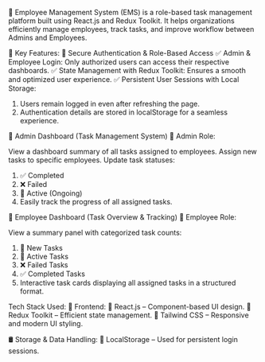 🚀 Employee Management System (EMS) is a role-based task management platform built using React.js and Redux Toolkit. It helps organizations efficiently manage employees, track tasks, and improve workflow between Admins and Employees.

🔹 Key Features:
🔑 Secure Authentication & Role-Based Access
✅ Admin & Employee Login: Only authorized users can access their respective dashboards.
✅ State Management with Redux Toolkit: Ensures a smooth and optimized user experience.
✅ Persistent User Sessions with Local Storage:

1. Users remain logged in even after refreshing the page.
2. Authentication details are stored in localStorage for a seamless experience.

📌 Admin Dashboard (Task Management System)
👤 Admin Role:

View a dashboard summary of all tasks assigned to employees.
Assign new tasks to specific employees.
Update task statuses:
1. ✅ Completed
2. ❌ Failed
3. 🔄 Active (Ongoing)
4. Easily track the progress of all assigned tasks.

📌 Employee Dashboard (Task Overview & Tracking)
👤 Employee Role:

View a summary panel with categorized task counts:
1. 📌 New Tasks
2. 🚧 Active Tasks
3. ❌ Failed Tasks
4. ✅ Completed Tasks
5. Interactive task cards displaying all assigned tasks in a structured format.

Tech Stack Used: 🚀 Frontend:
🔹 React.js – Component-based UI design.
🔹 Redux Toolkit – Efficient state management.
🔹 Tailwind CSS – Responsive and modern UI styling.

🛢 Storage & Data Handling:
🔹 LocalStorage – Used for persistent login sessions.
